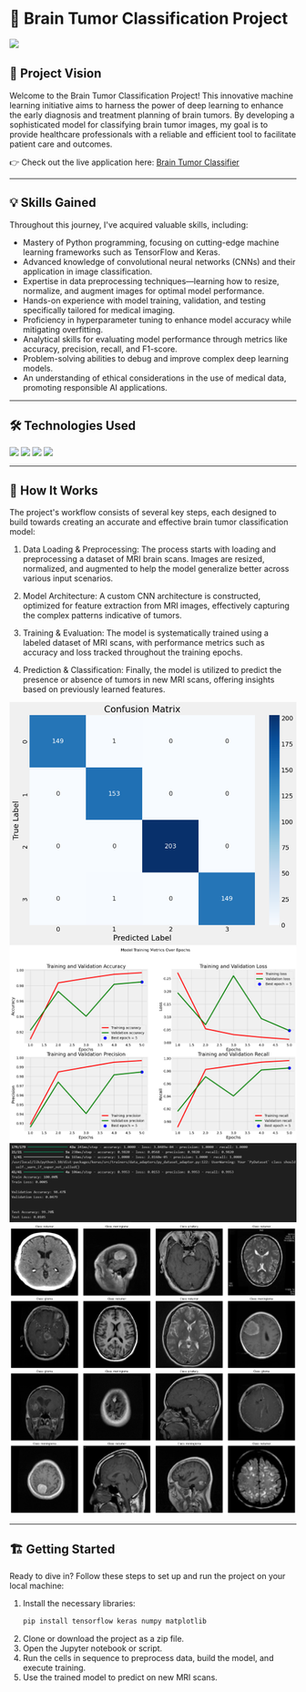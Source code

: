 # 🧠 Brain Tumor Classification Project  
<img src="https://img.shields.io/badge/-Solo Project-f2336f?&style=for-the-badge&logoColor=white" />  

## 🌟 Project Vision  

Welcome to the Brain Tumor Classification Project! This innovative machine learning initiative aims to harness the power of deep learning to enhance the early diagnosis and treatment planning of brain tumors. By developing a sophisticated model for classifying brain tumor images, my goal is to provide healthcare professionals with a reliable and efficient tool to facilitate patient care and outcomes.  

👉 Check out the live application here: [Brain Tumor Classifier](https://brain-tumor-classification-qrdbpl2jp63jfajcodxeaz.streamlit.app/)  

---  

## 💡 Skills Gained  

Throughout this journey, I've acquired valuable skills, including:  

- Mastery of Python programming, focusing on cutting-edge machine learning frameworks such as TensorFlow and Keras.  
- Advanced knowledge of convolutional neural networks (CNNs) and their application in image classification.  
- Expertise in data preprocessing techniques—learning how to resize, normalize, and augment images for optimal model performance.  
- Hands-on experience with model training, validation, and testing specifically tailored for medical imaging.  
- Proficiency in hyperparameter tuning to enhance model accuracy while mitigating overfitting.  
- Analytical skills for evaluating model performance through metrics like accuracy, precision, recall, and F1-score.  
- Problem-solving abilities to debug and improve complex deep learning models.  
- An understanding of ethical considerations in the use of medical data, promoting responsible AI applications.  

---  

## 🛠 Technologies Used  

<div>  
  <img src="https://img.shields.io/badge/-Python-3776AB?&style=for-the-badge&logo=python&logoColor=white" />  
  <img src="https://img.shields.io/badge/-TensorFlow-FF6F00?&style=for-the-badge&logo=tensorflow&logoColor=white" />  
  <img src="https://img.shields.io/badge/-Keras-D00000?&style=for-the-badge&logo=keras&logoColor=white" />  
  <img src="https://img.shields.io/badge/-Jupyter Notebook-F37626?&style=for-the-badge&logo=jupyter&logoColor=white" />  
</div>  

---  

## 🚀 How It Works  

The project's workflow consists of several key steps, each designed to build towards creating an accurate and effective brain tumor classification model:  

1. Data Loading & Preprocessing: The process starts with loading and preprocessing a dataset of MRI brain scans. Images are resized, normalized, and augmented to help the model generalize better across various input scenarios.  
   
2. Model Architecture: A custom CNN architecture is constructed, optimized for feature extraction from MRI images, effectively capturing the complex patterns indicative of tumors.  
   
3. Training & Evaluation: The model is systematically trained using a labeled dataset of MRI scans, with performance metrics such as accuracy and loss tracked throughout the training epochs.  
   
4. Prediction & Classification: Finally, the model is utilized to predict the presence or absence of tumors in new MRI scans, offering insights based on previously learned features.  

![Model Training Overview](https://github.com/dawit2123/Brain-Tumor-Classification/blob/main/attachments/confusion_matrix.png)  
![User Interface & Predictions](https://github.com/dawit2123/Brain-Tumor-Classification/blob/main/attachments/user_interface_prediction.png)  
![Training Results](https://github.com/dawit2123/Brain-Tumor-Classification/blob/main/attachments/training_results.png)  
![Classifier Performance](https://github.com/dawit2123/Brain-Tumor-Classification/blob/main/attachments/image_classification.png)  

---  

## 🏗 Getting Started  

Ready to dive in? Follow these steps to set up and run the project on your local machine:  

1. Install the necessary libraries:  
   ```bash  
   pip install tensorflow keras numpy matplotlib
2. Clone or download the project as a zip file.
3. Open the Jupyter notebook or script.
4. Run the cells in sequence to preprocess data, build the model, and execute training.
5. Use the trained model to predict on new MRI scans.
